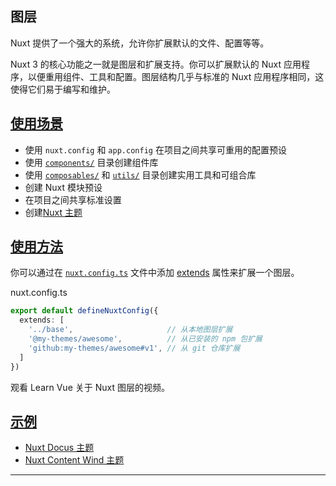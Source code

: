 [](https://tehub.com/course/bIpRGyDdBh)

## 图层

Nuxt 提供了一个强大的系统，允许你扩展默认的文件、配置等等。

Nuxt 3 的核心功能之一就是图层和扩展支持。你可以扩展默认的 Nuxt 应用程序，以便重用组件、工具和配置。图层结构几乎与标准的 Nuxt 应用程序相同，这使得它们易于编写和维护。

## [使用场景](#使用场景)

+   使用 `nuxt.config` 和 `app.config` 在项目之间共享可重用的配置预设
+   使用 [`components/`](https://nuxt.com.cn/docs/guide/directory-structure/components) 目录创建组件库
+   使用 [`composables/`](https://nuxt.com.cn/docs/guide/directory-structure/composables) 和 [`utils/`](https://nuxt.com.cn/docs/guide/directory-structure/utils) 目录创建实用工具和可组合库
+   创建 Nuxt 模块预设
+   在项目之间共享标准设置
+   创建[Nuxt 主题](https://github.com/nuxt-themes)

## [使用方法](#使用方法)

你可以通过在 [`nuxt.config.ts`](https://nuxt.com.cn/docs/guide/directory-structure/nuxt.config) 文件中添加 [extends](https://nuxt.com.cn/docs/api/nuxt-config#extends) 属性来扩展一个图层。

nuxt.config.ts

```ts
export default defineNuxtConfig({
  extends: [
    '../base',                     // 从本地图层扩展
    '@my-themes/awesome',          // 从已安装的 npm 包扩展
    'github:my-themes/awesome#v1', // 从 git 仓库扩展
  ]
})
```

观看 Learn Vue 关于 Nuxt 图层的视频。

## [示例](#示例)

+   [Nuxt Docus 主题](https://github.com/nuxt-themes/docus#readme)
+   [Nuxt Content Wind 主题](https://github.com/Atinux/content-wind#readme)

* * *